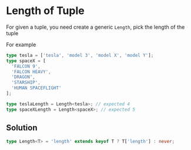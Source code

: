 # Length of Tuple

For given a tuple, you need create a generic `Length`, pick the length of the tuple

For example

```ts
type tesla = ['tesla', 'model 3', 'model X', 'model Y'];
type spaceX = [
  'FALCON 9',
  'FALCON HEAVY',
  'DRAGON',
  'STARSHIP',
  'HUMAN SPACEFLIGHT'
];

type teslaLength = Length<tesla>; // expected 4
type spaceXLength = Length<spaceX>; // expected 5
```

## Solution

```ts
type Length<T> = 'length' extends keyof T ? T['length'] : never;
```
